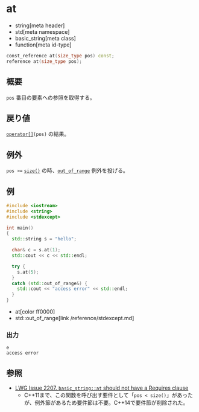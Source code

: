 # at
* string[meta header]
* std[meta namespace]
* basic_string[meta class]
* function[meta id-type]

```cpp
const_reference at(size_type pos) const;
reference at(size_type pos);
```

## 概要
`pos` 番目の要素への参照を取得する。


## 戻り値
[`operator[]`](op_at.md)`(pos)` の結果。


## 例外
`pos >=` [`size()`](size.md) の時、[`out_of_range`](/reference/stdexcept.md) 例外を投げる。


## 例
```cpp
#include <iostream>
#include <string>
#include <stdexcept>

int main()
{
  std::string s = "hello";

  char& c = s.at(1);
  std::cout << c << std::endl;

  try {
    s.at(5);
  }
  catch (std::out_of_range&) {
    std::cout << "access error" << std::endl;
  }
}
```
* at[color ff0000]
* std::out_of_range[link /reference/stdexcept.md]

### 出力
```
e
access error
```

## 参照
- [LWG Issue 2207. `basic_string::at` should not have a Requires clause](http://www.open-std.org/jtc1/sc22/wg21/docs/lwg-defects.html#2207)
    - C++11まで、この関数を呼び出す要件として「`pos < size()`」があったが、例外節があるため要件節は不要。C++14で要件節が削除された。

